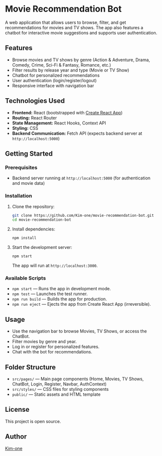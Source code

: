 # Movie Recommendation Bot

A web application that allows users to browse, filter, and get recommendations for movies and TV shows. The app also features a chatbot for interactive movie suggestions and supports user authentication.

## Features

- Browse movies and TV shows by genre (Action & Adventure, Drama, Comedy, Crime, Sci-Fi & Fantasy, Romance, etc.)
- Filter results by release year and type (Movie or TV Show)
- Chatbot for personalized recommendations
- User authentication (login/register/logout)
- Responsive interface with navigation bar

## Technologies Used

- **Frontend:** React (bootstrapped with [Create React App](https://github.com/facebook/create-react-app))
- **Routing:** React Router
- **State Management:** React Hooks, Context API
- **Styling:** CSS
- **Backend Communication:** Fetch API (expects backend server at `http://localhost:5000`)

## Getting Started

### Prerequisites
- Backend server running at `http://localhost:5000` (for authentication and movie data)

### Installation

1. Clone the repository:
    ```bash
    git clone https://github.com/Kim-one/movie-recommendation-bot.git
    cd movie-recommendation-bot
    ```
2. Install dependencies:
    ```bash
    npm install
    ```
3. Start the development server:
    ```bash
    npm start
    ```
    The app will run at `http://localhost:3000`.

### Available Scripts

- `npm start` — Runs the app in development mode.
- `npm test` — Launches the test runner.
- `npm run build` — Builds the app for production.
- `npm run eject` — Ejects the app from Create React App (irreversible).

## Usage

- Use the navigation bar to browse Movies, TV Shows, or access the ChatBot.
- Filter movies by genre and year.
- Log in or register for personalized features.
- Chat with the bot for recommendations.

## Folder Structure

- `src/pages/` — Main page components (Home, Movies, TV Shows, ChatBot, Login, Register, Navbar, AuthContext)
- `src/styles/` — CSS files for styling components
- `public/` — Static assets and HTML template

## License

This project is open source.

## Author

[Kim-one](https://github.com/Kim-one)
